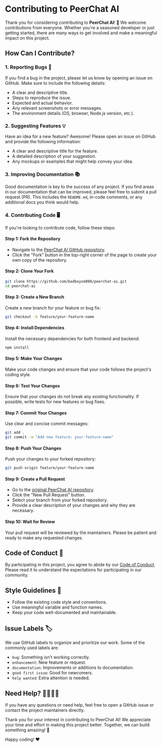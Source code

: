 # Contributing to PeerChat AI

Thank you for considering contributing to **PeerChat AI**! 🎉 We welcome contributions from everyone. Whether you're a seasoned developer or just getting started, there are many ways to get involved and make a meaningful impact on this project.

## How Can I Contribute?

### 1. Reporting Bugs 🐛

If you find a bug in the project, please let us know by opening an issue on GitHub. Make sure to include the following details:

- A clear and descriptive title.
- Steps to reproduce the issue.
- Expected and actual behavior.
- Any relevant screenshots or error messages.
- The environment details (OS, browser, Node.js version, etc.).

### 2. Suggesting Features 💡

Have an idea for a new feature? Awesome! Please open an issue on GitHub and provide the following information:

- A clear and descriptive title for the feature.
- A detailed description of your suggestion.
- Any mockups or examples that might help convey your idea.

### 3. Improving Documentation 📚

Good documentation is key to the success of any project. If you find areas in our documentation that can be improved, please feel free to submit a pull request (PR). This includes the `README.md`, in-code comments, or any additional docs you think would help.

### 4. Contributing Code 🖥️

If you're looking to contribute code, follow these steps:

#### Step 1: Fork the Repository

- Navigate to the [PeerChat AI GitHub repository](https://github.com/badboysm890/peerchat-ai).
- Click the "Fork" button in the top-right corner of the page to create your own copy of the repository.

#### Step 2: Clone Your Fork

```bash
git clone https://github.com/badboysm890/peerchat-ai.git
cd peerchat-ai
```

#### Step 3: Create a New Branch

Create a new branch for your feature or bug fix:

```bash
git checkout -b feature/your-feature-name
```

#### Step 4: Install Dependencies

Install the necessary dependencies for both frontend and backend:

```bash
npm install
```

#### Step 5: Make Your Changes

Make your code changes and ensure that your code follows the project's coding style.

#### Step 6: Test Your Changes

Ensure that your changes do not break any existing functionality. If possible, write tests for new features or bug fixes.

#### Step 7: Commit Your Changes

Use clear and concise commit messages:

```bash
git add .
git commit -m "Add new feature: your-feature-name"
```

#### Step 8: Push Your Changes

Push your changes to your forked repository:

```bash
git push origin feature/your-feature-name
```

#### Step 9: Create a Pull Request

- Go to the [original PeerChat AI repository](https://github.com/badboysm890/peerchat-ai).
- Click the "New Pull Request" button.
- Select your branch from your forked repository.
- Provide a clear description of your changes and why they are necessary.

#### Step 10: Wait for Review

Your pull request will be reviewed by the maintainers. Please be patient and ready to make any requested changes.

## Code of Conduct 🚦

By participating in this project, you agree to abide by our [Code of Conduct](CODE_OF_CONDUCT.md). Please read it to understand the expectations for participating in our community.

## Style Guidelines 🎨

- Follow the existing code style and conventions.
- Use meaningful variable and function names.
- Keep your code well-documented and maintainable.

## Issue Labels 🏷️

We use GitHub labels to organize and prioritize our work. Some of the commonly used labels are:

- `bug`: Something isn't working correctly.
- `enhancement`: New feature or request.
- `documentation`: Improvements or additions to documentation.
- `good first issue`: Good for newcomers.
- `help wanted`: Extra attention is needed.

## Need Help? 🙋‍♂️🙋‍♀️

If you have any questions or need help, feel free to open a GitHub issue or contact the project maintainers directly.

Thank you for your interest in contributing to PeerChat AI! We appreciate your time and effort in making this project better. Together, we can build something amazing! 🚀

Happy coding! ❤️
